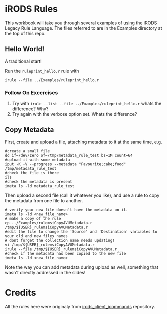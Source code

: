 # iRODS Rules

This workbook will take you through several examples of using the iRODS Legacy Rule Language.
The files referred to are in the Examples directory at the top of this repo.

## Hello World!

A traditional start!

Run the `ruleprint_hello.r` rule with

`irule --file ../Examples/ruleprint_hello.r`

### Follow On Excercises

1. Try with `irule --list --file ../Examples/ruleprint_hello.r` whats the difference? Why?
2. Try again with the verbose option set. Whats the difference? 

## Copy Metadata

First, create and upload a file, attaching metadata to it at the same time, e.g.

```
#create a small file
dd if=/dev/zero of=/tmp/metadata_rule_test bs=1M count=64
#upload it with some metadata
iput -K -V --progress --metadata "Favourite;cake;food" /tmp/metadata_rule_test 
#check the file is there
ils
#check the metadata is present
imeta ls -ld metadata_rule_test
```
Then upload a second file (call it whatever you like), and use a rule to copy the metadata from one file to another.

```
# verify your new file doesn't have the metadata on it.
imeta ls -ld <new_file_name>
# make a copy of the rule
cp ../Examples/rulemsiCopyAVUMetadata.r /tmp/${USER}_rulemsiCopyAVUMetadata.r
#edit the file to change the 'Source' and 'Destination' variables to your old and new files names
# dont forget the collection name needs updating!
vi /tmp/${USER}_rulemsiCopyAVUMetadata.r
irule --file /tmp/${USER}_rulemsiCopyAVUMetadata.r
#check if the metadata has been copied to the new file
imeta ls -ld <new_file_name>
```

Note the way you can add metadata during upload as well, something that wasn't directly addressed in the slides!

# Credits
All the rules here were originaly from [irods_client_icommands](https://github.com/irods/irods_client_icommands/blob/master/test/rules/) repository.

